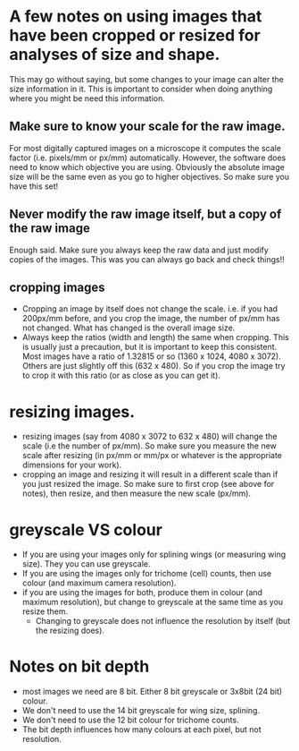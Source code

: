 # A few notes on using images that have been cropped or resized for analyses of size and shape.

This may go without saying, but some changes to your image can alter the size information in it. This is important to consider when doing anything where you might be need this information.

## Make sure to know your scale for the raw image.
For most digitally captured images on a microscope it computes the scale factor (i.e. pixels/mm or px/mm) automatically. However, the software does need to know which objective you are using. Obviously the absolute image size will be the same even as you go to higher objectives. So make sure you have this set!

## **Never modify the raw image itself, but a copy of the raw image**
Enough said. Make sure you always keep the raw data and just modify copies of the images. This was you can always go back and check things!!

## cropping images
- Cropping an image by itself does not change the scale. i.e. if you had 200px/mm before, and you crop the image, the number of px/mm has not changed. What has changed is the overall image size.
- Always keep the ratios (width and length) the same when cropping. This is usually just a precaution, but it is important to keep this consistent. Most images have a ratio of 1.32815 or so (1360 x 1024, 4080 x 3072). Others are just slightly off this (632 x 480). So if you crop the image try to crop it with this ratio (or as close as you can get it).

# resizing images.
- resizing images (say from 4080 x 3072 to 632 x 480) will change the scale (i.e the number of px/mm). So make sure you measure the new scale after resizing (in px/mm or mm/px or whatever is the appropriate dimensions for your work).
- cropping an image and resizing it will result in a different scale than if you just resized the image. So make sure to first crop (see above for notes), then resize, and then measure the new scale (px/mm). 

# greyscale VS colour
- If you are using your images only for splining wings (or measuring wing size). They you can use greyscale.
- If you are using the images only for trichome (cell) counts, then use colour (and maximum camera resolution). 
- if you are using the images for both, produce them in colour (and maximum resolution), but change to greyscale at the same time as you resize them.
    - Changing to greyscale does not influence the resolution by itself (but the resizing does).

# Notes on bit depth
- most images we need are 8 bit. Either 8 bit greyscale or 3x8bit (24 bit) colour.
- We don't need to use the 14 bit greyscale for wing size, splining. 
- We don't need to use the 12 bit colour for trichome counts.
- The bit depth influences how many colours at each pixel, but not resolution.
